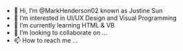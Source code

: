 - 👋 Hi, I’m @MarkHenderson02 known as Justine Sun
- 👀 I’m interested in UI/UX Design and Visual Programming
- 🌱 I’m currently learning HTML & VB
- 💞️ I’m looking to collaborate on ...
- 📫 How to reach me ...

<!---
MarkHenderson02/MarkHenderson02 is a ✨ special ✨ repository because its `README.md` (this file) appears on your GitHub profile.
You can click the Preview link to take a look at your changes.
--->
